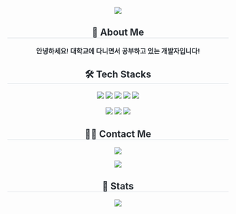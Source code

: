 <p align="center">
  <img src="https://capsule-render.vercel.app/api?type=waving&color=0:a700f5,100:80469b&height=240&text=Hello%20World!%20I'm%20PUHWA&animation=fadeIn&fontColor=ffffff&fontSize=50" />
</p>

<h2 align="center" style="border-bottom: 1px solid #d8dee4; color: #282d33;"> 👋 About Me </h2>
<p align="center" style="font-weight: 700; font-size: 15px; color: #282d33;">
  안녕하세요! 대학교에 다니면서 공부하고 있는 개발자입니다!
</p>

<h2 align="center" style="border-bottom: 1px solid #d8dee4; color: #282d33;"> 🛠️ Tech Stacks </h2>
<p align="center">
  <img src="https://img.shields.io/badge/C-A8B9CC?style=for-the-badge&logo=C&logoColor=white">
  <img src="https://img.shields.io/badge/C++-00599C?style=for-the-badge&logo=C%2B%2B&logoColor=white">
  <img src="https://img.shields.io/badge/HTML5-E34F26?style=for-the-badge&logo=HTML5&logoColor=white">
  <img src="https://img.shields.io/badge/CSS3-1572B6?style=for-the-badge&logo=CSS3&logoColor=white">
  <img src="https://img.shields.io/badge/Javascript-F7DF1E?style=for-the-badge&logo=Javascript&logoColor=white"><br><br>
  <img src="https://img.shields.io/badge/Python-3776AB?style=for-the-badge&logo=Python&logoColor=white">
  <img src="https://img.shields.io/badge/Github-181717?style=for-the-badge&logo=Github&logoColor=white">
  <img src="https://img.shields.io/badge/Git-F05032?style=for-the-badge&logo=Git&logoColor=white">
</p>

<h2 align="center" style="border-bottom: 1px solid #d8dee4; color: #282d33;"> 🧑‍💻 Contact Me </h2>
<p align="center">
  <a href="mailto:puhwa4120@gmail.com">
    <img src="https://img.shields.io/badge/Gmail-EA4335?style=for-the-badge&logo=Gmail&logoColor=white">
  </a>
</p>
<p align="center">
  <a href="https://github.com/PUHWA">
    <img src="https://hits.seeyoufarm.com/api/count/incr/badge.svg?url=https://github.com/PUHWA&count_bg=%23000000&title_bg=%23000000&icon=github.svg&icon_color=%23FFFFFF&title=GitHub&edge_flat=false"/>
  </a>
</p>

<h2 align="center" style="border-bottom: 1px solid #d8dee4; color: #282d33;"> 🏅 Stats </h2>
<p align="center">
  <img src="https://github-readme-stats.vercel.app/api?username=PUHWA&show_icons=true&theme=default&title_color=a700f5&icon_color=a700f5&text_color=000000" />
</p>
